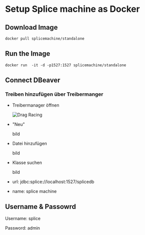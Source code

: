 # Setup Splice machine as Docker

## Download Image

```
docker pull splicemachine/standalone
```

## Run the Image

```
docker run  -it -d -p1527:1527 splicemachine/standalone
```

## Connect DBeaver

### Treiben hinzufügen über Treibermanger

- Treibermanager öffnen

  ![Drag Racing](/images/Treiber.jpg)

- "Neu"

  bild

- Datei hinzufügen

  bild

- Klasse suchen

  bild

- url: jdbc:splice://localhost:1527/splicedb

- name: splice machine

## Username & Passowrd

Username: splice

Password: admin
